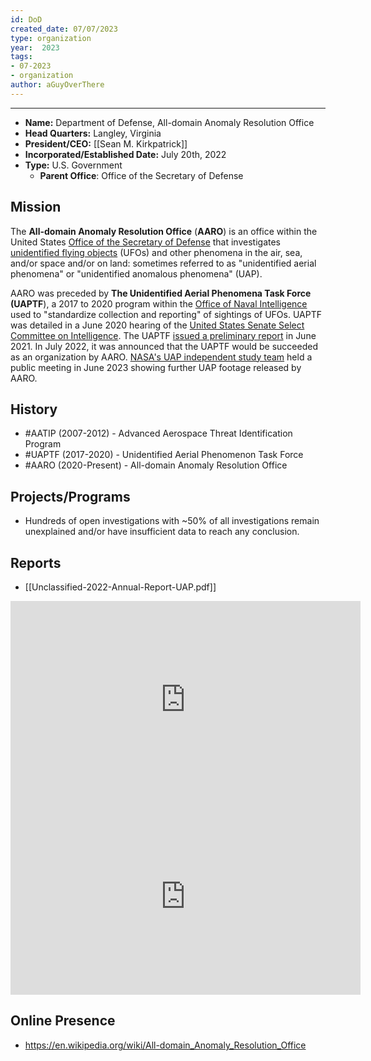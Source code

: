 ```yaml
---
id: DoD
created_date: 07/07/2023
type: organization
year:  2023
tags:
- 07-2023
- organization
author: aGuyOverThere
---
```


----

- **Name:** Department of Defense, All-domain Anomaly Resolution Office
- **Head Quarters:** Langley, Virginia
- **President/CEO:** [[Sean M. Kirkpatrick]]
- **Incorporated/Established Date:** July 20th, 2022
- **Type:** U.S. Government
	- **Parent Office**: Office of the Secretary of Defense

## Mission

The **All-domain Anomaly Resolution Office** (**AARO**) is an office within the United States [Office of the Secretary of Defense](https://en.wikipedia.org/wiki/Office_of_the_Secretary_of_Defense "Office of the Secretary of Defense") that investigates [unidentified flying objects](https://en.wikipedia.org/wiki/Unidentified_flying_object "Unidentified flying object") (UFOs) and other phenomena in the air, sea, and/or space and/or on land: sometimes referred to as "unidentified aerial phenomena" or "unidentified anomalous phenomena" (UAP).

AARO was preceded by **The Unidentified Aerial Phenomena Task Force (UAPTF**), a 2017 to 2020 program within the [Office of Naval Intelligence](https://en.wikipedia.org/wiki/Office_of_Naval_Intelligence "Office of Naval Intelligence") used to "standardize collection and reporting" of sightings of UFOs. UAPTF was detailed in a June 2020 hearing of the [United States Senate Select Committee on Intelligence](https://en.wikipedia.org/wiki/United_States_Senate_Select_Committee_on_Intelligence "United States Senate Select Committee on Intelligence"). The UAPTF [issued a preliminary report](https://en.wikipedia.org/wiki/UFO_Report_(U.S._Intelligence) "UFO Report (U.S. Intelligence)") in June 2021. In July 2022, it was announced that the UAPTF would be succeeded as an organization by AARO. [NASA's UAP independent study team](https://en.wikipedia.org/wiki/NASA%27s_UAP_independent_study_team "NASA's UAP independent study team") held a public meeting in June 2023 showing further UAP footage released by AARO.

## History

- #AATIP (2007-2012) - Advanced Aerospace Threat Identification Program
- #UAPTF (2017-2020) - Unidentified Aerial Phenomenon Task Force
- #AARO (2020-Present) - All-domain Anomaly Resolution Office

## Projects/Programs

- Hundreds of open investigations with ~50% of all investigations remain unexplained and/or have insufficient data to reach any conclusion. 

## Reports

- [[Unclassified-2022-Annual-Report-UAP.pdf]]

<iframe width="560" height="315" src="https://www.youtube.com/embed/KcOzXVO8O8w" title="YouTube video player" frameborder="0" allow="accelerometer; autoplay; clipboard-write; encrypted-media; gyroscope; picture-in-picture; web-share" allowfullscreen></iframe>

<iframe width="560" height="315" src="https://www.youtube.com/embed/cdJLaqNEFMM" title="YouTube video player" frameborder="0" allow="accelerometer; autoplay; clipboard-write; encrypted-media; gyroscope; picture-in-picture; web-share" allowfullscreen></iframe>

## Online Presence

- https://en.wikipedia.org/wiki/All-domain_Anomaly_Resolution_Office